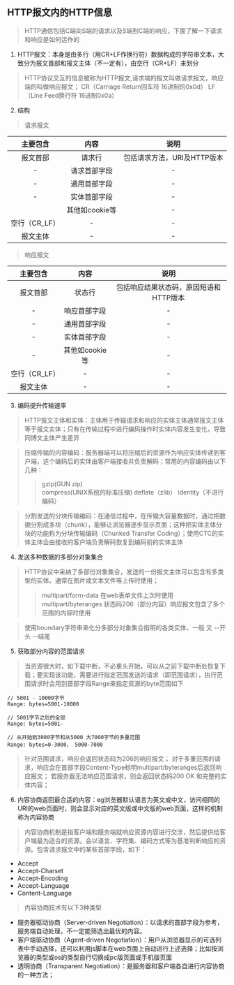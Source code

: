 ## HTTP报文内的HTTP信息

> HTTP通信包括C端向S端的请求以及S端到C端的响应，下面了解一下请求和响应是如何运作的

1. HTTP报文：本身是由多行（用CR+LF作换行符）数据构成的字符串文本，大致分为报文首部和报文主体（不一定有），由空行（CR+LF）来划分
 > HTTP协议交互的信息被称为HTTP报文,请求端的报文叫做请求报文，响应端的叫做响应报文；
 > CR（Carriage Return回车符 16进制的0x0d）
 > LF（Line Feed换行符 16进制0x0a）

2. 结构
> 请求报文

|  主要包含 | 内容 | 说明 |
| :----: | :---: | :----: |
| 报文首部 | 请求行 | 包括请求方法，URI及HTTP版本 |
| - | 请求首部字段 | - |
| - | 通用首部字段 | - |
| - | 实体首部字段 | - |
| | 其他如cookie等 | - |
| 空行（CR_LF） | - | - |
| 报文主体 | - | - |

> 响应报文

|  主要包含 | 内容 | 说明 |
| :----: | :---: | :----: |
| 报文首部 | 状态行 | 包括响应结果状态码，原因短语和HTTP版本 |
| - | 响应首部字段 | - |
| - | 通用首部字段 | - |
| - | 实体首部字段 | - |
| - | 其他如cookie等 | - |
| 空行（CR_LF） | - | - |
| 报文主体 | - | - |

3. 编码提升传输速率

> HTTP报文主体和实体：主体用于传输请求和响应的实体主体通常报文主体等于报文实体；只有在传输过程中进行编码操作时实体内容发生变化，导致同博文主体产生差异

> 压缩传输的内容编码：服务器端可以将压缩后的资源作为响应实体传递到客户端，这个编码后的实体由客户端接收并负责解码；常用的内容编码由以下几种：
> > gzip(GUN zip)  
> > compress(UNIX系统的标准压缩)
> > deflate（zlib）
> > identity（不进行编码）

> 分割发送的分块传输编码：在通信过程中，在传输大容量数据时，通过把数据分割成多块（chunk），能够让浏览器逐步显示页面；这种把实体主体分块的功能称为分块传输编码（Chunked Transfer Coding）；使用CTC的实体主体会由接收的客户端负责解码恢复到编码前的实体主体

4. 发送多种数据的多部分对象集合

> HTTP协议中采纳了多部份对象集合，发送的一份报文主体可以包含有多类型的实体。通常在图片或文本文件等上传时使用；
> > multipart/form-data  在web表单文件上次时使用
> > multipart/byteranges 状态码206（部分内容）响应报文包含了多个范围的内容时使用

> 使用boundary字符串来化分多部分对象集合指明的各类实体，一般 又 --开头  --结尾 

5. 获取部分内容的范围请求

> 当资源很大时，如下载中断，不必重头开始，可以从之前下载中断处恢复下载；要实现该功能，需要进行指定范围发送的请求（即范围请求），执行范围请求时会用到首部字段Range来指定资源的byte范围如下
```
// 5001 - 10000字节
Range: bytes=5001-10000

// 5001字节之后的全部
Range: bytes=5001-

// 从开始到3000字节和从5000 大7000字节的多重范围
Range: bytes=0-3000， 5000-7000
```
> 针对范围请求，响应会返回状态码为206的响应报文；
> 对于多重范围的请求，响应会在首部字段Content-Type标明multipart/byteranges后返回响应报文；
> 若服务器无法响应范围请求，则会返回状态码200 OK 和完整的实体内容；

6. 内容协商返回最合适的内容：eg浏览器默认语言为英文或中文，访问相同的URI的web页面时，则会显示对应的英文版或中文版的web页面，这样的机制称为内容协商
> 内容协商机制是指客户端和服务端就响应资源内容进行交涉，然后提供给客户端最为适合的资源。会以语言、字符集、编码方式等为基准判断响应的资源。包含请求报文中的某些首部字段，如下：
* Accept
* Accept-Charset
* Accept-Encoding
* Accept-Language
* Content-Language

> 内容协商技术有以下3种类型
* 服务器驱动协商（Server-driven Negotiation）：以请求的首部字段为参考，服务端自动处理，不一定能筛选出最优的内容。
* 客户端驱动协商（Agent-driven Negotiation）：用户从浏览器显示的可选列表中手动选择，还可以利用js脚本在web页面上自动进行上述选择；比如按浏览器的类型或os的类型自行切换成pc版页面或手机版页面
* 透明协商（Transparent Negotiation）：是服务器和客户端各自进行内容协商的一种方法；












